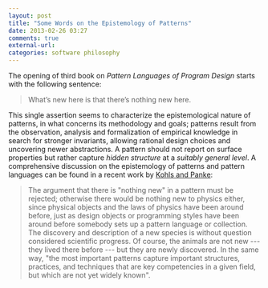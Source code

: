 ```yaml
---
layout: post
title: "Some Words on the Epistemology of Patterns"
date: 2013-02-26 03:27
comments: true
external-url:
categories: software philosophy
---
```


The opening of third book on *Pattern Languages of Program Design* starts with the following sentence:

> What’s new here is that there’s nothing new here.

This single assertion seems to characterize the epistemological nature of patterns, in what concerns its methodology and goals; patterns result from the observation, analysis and formalization of empirical knowledge in search for stronger invariants, allowing rational design choices and uncovering newer abstractions. A pattern should not report on surface properties but rather capture *hidden structure* at a *suitably general level*. A comprehensive discussion on the epistemology of patterns and pattern languages can be found in a recent work by [Kohls and Panke](http://www.hillside.net/plop/2009/papers/ACMVersions/kohls.pdf):

> The argument that there is "nothing new" in a pattern must be rejected; otherwise there would be nothing new to physics either, since physical objects and the laws of physics have been around before, just as design objects or programming styles have been around before somebody sets up a pattern language or collection. The discovery and description of a new species is without question considered scientific progress. Of course, the animals are not new --- they lived there before --- but they are newly discovered. In the same way, "the most important patterns capture important structures, practices, and techniques that are key competencies in a given field, but which are not yet widely known".
